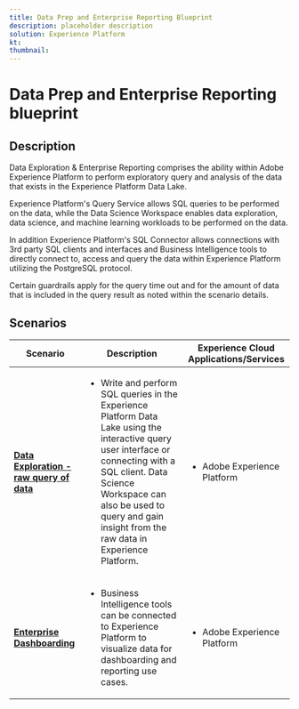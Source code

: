 ```yaml
---
title: Data Prep and Enterprise Reporting Blueprint
description: placeholder description
solution: Experience Platform
kt: 
thumbnail: 
---
```


# Data Prep and Enterprise Reporting blueprint

## Description

Data Exploration & Enterprise Reporting comprises the ability within Adobe Experience Platform to perform exploratory query and analysis of the data that exists in the Experience Platform Data Lake.

Experience Platform's Query Service allows SQL queries to be performed on the data, while the Data Science Workspace enables data exploration, data science, and machine learning workloads to be performed on the data. 

In addition Experience Platform's SQL Connector allows connections with 3rd party SQL clients and interfaces and Business Intelligence tools to directly connect to, access and query the data within Experience Platform utilizing the PostgreSQL protocol.

Certain guardrails apply for the query time out and for the amount of data that is included in the query result as noted within the scenario details.

## Scenarios

| Scenario | Description |  Experience Cloud Applications/Services | 
|---|---|---|
| **[Data Exploration - raw query of data](data-explore.md)**  | <ul><li>Write and perform SQL queries in the Experience Platform Data Lake using the interactive query user interface or connecting with a SQL client. Data Science Workspace can also be used to query and gain insight from the raw data in Experience Platform.</li></ul> | <ul><li>Adobe Experience Platform</li></ul>|
| **[Enterprise Dashboarding](data-explore.md)**  | <ul><li>Business Intelligence tools can be connected to Experience Platform to visualize data for dashboarding and reporting use cases.</li></ul> | <ul><li>Adobe Experience Platform</li></ul>|  

